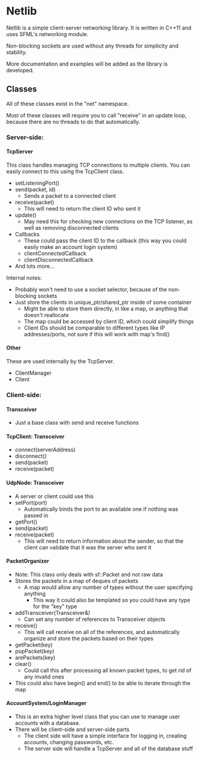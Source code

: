Netlib
======

Netlib is a simple client-server networking library. It is written in C++11 and uses SFML's networking module.

Non-blocking sockets are used without any threads for simplicity and stability.

More documentation and examples will be added as the library is developed.

Classes
-------
All of these classes exist in the "net" namespace.

Most of these classes will require you to call "receive" in an update loop, because there are no threads to do that automatically.

### Server-side:

#### TcpServer

This class handles managing TCP connections to multiple clients. You can easily connect to this using the TcpClient class.

  * setListeningPort()
  * send(packet, id)
    * Sends a packet to a connected client
  * receive(packet)
    * This will need to return the client ID who sent it
  * update()
    * May need this for checking new connections on the TCP listener, as well as removing disconnected clients
  * Callbacks
    * These could pass the client ID to the callback (this way you could easily make an account login system)
    * clientConnectedCallback
    * clientDisconnectedCallback
  * And lots more...

Internal notes:
  * Probably won't need to use a socket selector, because of the non-blocking sockets
  * Just store the clients in unique_ptr/shared_ptr inside of some container
    * Might be able to store them directly, in like a map, or anything that doesn't reallocate
    * The map could be accessed by client ID, which could simplify things
    * Client IDs should be comparable to different types like IP addresses/ports, not sure if this will work with map's find()

#### Other
These are used internally by the TcpServer.
  * ClientManager
  * Client

### Client-side:

#### Transceiver
  * Just a base class with send and receive functions

#### TcpClient: Transceiver
  * connect(serverAddress)
  * disconnect()
  * send(packet)
  * receive(packet)

#### UdpNode: Transceiver
  * A server or client could use this
  * setPort(port)
    * Automatically binds the port to an available one if nothing was passed in
  * getPort()
  * send(packet)
  * receive(packet)
    * This will need to return information about the sender, so that the client can validate that it was the server who sent it

#### PacketOrganizer
  * Note: This class only deals with sf::Packet and not raw data
  * Stores the packets in a map of deques of packets
    * A map would allow any number of types without the user specifying anything
      * This way it could also be templated so you could have any type for the "key" type
  * addTransceiver(Transceiver&)
    * Can set any number of references to Transceiver objects
  * receive()
    * This will call receive on all of the references, and automatically organize and store the packets based on their types
  * getPacket(key)
  * popPacket(key)
  * arePackets(key)
  * clear()
    * Could call this after processing all known packet types, to get rid of any invalid ones
  * This could also have begin() and end() to be able to iterate through the map

#### AccountSystem/LoginManager
  * This is an extra higher level class that you can use to manage user accounts with a database.
  * There will be client-side and server-side parts
    * The client side will have a simple interface for logging in, creating accounts, changing passwords, etc.
    * The server side will handle a TcpServer and all of the database stuff
